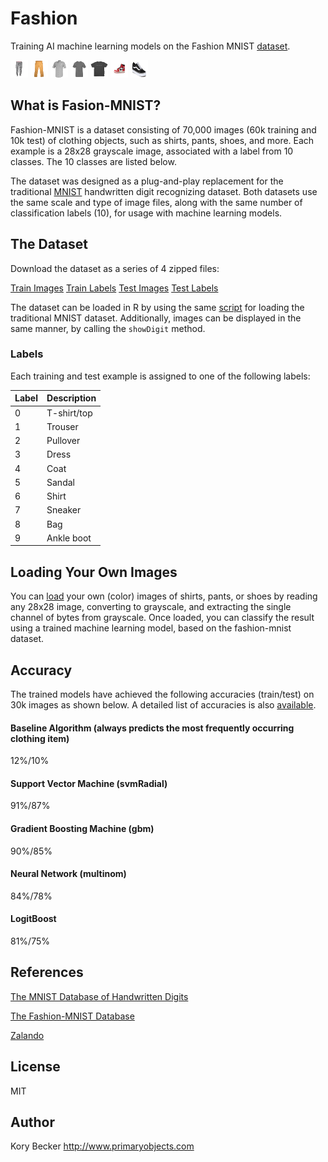 Fashion
=======

Training AI machine learning models on the Fashion MNIST [dataset](https://github.com/zalandoresearch/fashion-mnist).

![](/data/test/pants1-28x28.png)
![](/data/test/pants2-28x28.png)
![](/data/test/shirt1-28x28.png)
![](/data/test/shirt2-28x28.png)
![](/data/test/shirt3-28x28.png)
![](/data/test/sneaker1-28x28.png)
![](/data/test/sneaker2-28x28.png)

## What is Fasion-MNIST?

Fashion-MNIST is a dataset consisting of 70,000 images (60k training and 10k test) of clothing objects, such as shirts, pants, shoes, and more. Each example is a 28x28 grayscale image, associated with a label from 10 classes. The 10 classes are listed below.

The dataset was designed as a plug-and-play replacement for the traditional [MNIST](http://yann.lecun.com/exdb/mnist/) handwritten digit recognizing dataset. Both datasets use the same scale and type of image files, along with the same number of classification labels (10), for usage with machine learning models.

## The Dataset

Download the dataset as a series of 4 zipped files:

[Train Images](/data/train-images-idx3-ubyte.gz)
[Train Labels](/data/train-labels-idx1-ubyte.gz)
[Test Images](/data/t10k-images-idx3-ubyte.gz)
[Test Labels](/data/t10k-labels-idx1-ubyte.gz)

The dataset can be loaded in R by using the same [script](https://gist.github.com/brendano/39760) for loading the traditional MNIST dataset. Additionally, images can be displayed in the same manner, by calling the `showDigit` method.

### Labels

Each training and test example is assigned to one of the following labels:

| Label | Description |
| --- | --- |
| 0 | T-shirt/top |
| 1 | Trouser |
| 2 | Pullover |
| 3 | Dress |
| 4 | Coat |
| 5 | Sandal |
| 6 | Shirt |
| 7 | Sneaker |
| 8 | Bag |
| 9 | Ankle boot |

## Loading Your Own Images

You can [load](https://gist.github.com/primaryobjects/06c2deca989af9c1acf735521ba9db81#file-readpng2-r) your own (color) images of shirts, pants, or shoes by reading any 28x28 image, converting to grayscale, and extracting the single channel of bytes from grayscale. Once loaded, you can classify the result using a trained machine learning model, based on the fashion-mnist dataset.

## Accuracy

The trained models have achieved the following accuracies (train/test) on 30k images as shown below. A detailed list of accuracies is also [available](https://github.com/zalandoresearch/fashion-mnist#benchmark).

#### Baseline Algorithm (always predicts the most frequently occurring clothing item)
12%/10%

#### Support Vector Machine (svmRadial)
91%/87%

#### Gradient Boosting Machine (gbm)
90%/85%

#### Neural Network (multinom)
84%/78%

#### LogitBoost
81%/75%

## References

[The MNIST Database of Handwritten Digits](http://yann.lecun.com/exdb/mnist/)

[The Fashion-MNIST Database](https://github.com/zalandoresearch/fashion-mnist)

[Zalando](https://jobs.zalando.com/tech/)

## License

MIT

## Author

Kory Becker
http://www.primaryobjects.com
